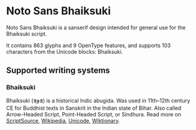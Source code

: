
# Noto Sans Bhaiksuki

Noto Sans Bhaiksuki is a sanserif design intended for general use for the Bhaiksuki script.

It contains 863 glyphs and 9 OpenType features, and supports 103 characters from the Unicode blocks: Bhaiksuki.


## Supported writing systems


### Bhaiksuki

Bhaiksuki (𑰥𑰹𑰎𑰿𑰬𑰲𑰎𑰱) is a historical Indic abugida. Was used in 11th–12th century CE for Buddhist texts in Sanskrit in the Indian state of Bihar. Also called Arrow-Headed Script, Point-Headed Script, or Sindhura. Read more on [ScriptSource](https://scriptsource.org/scr/Bhks), [Wikipedia](https://en.wikipedia.org/wiki/ISO_15924:Bhks), [Unicode](https://www.unicode.org/versions/Unicode13.0.0/ch14.pdf#G40424), [Wiktionary](https://en.wiktionary.org/wiki/Category:Bhaiksuki_script).

